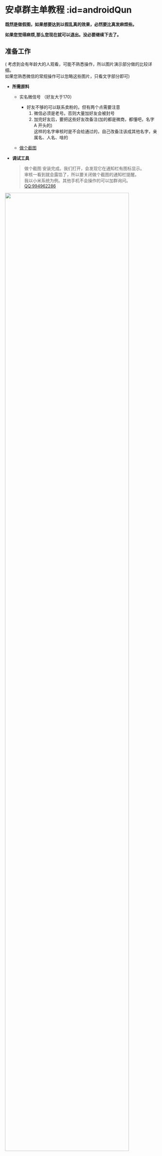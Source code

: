 # 安卓群主单教程 :id=androidQun
**既然是做假图，如果想要达到以假乱真的效果，必然要比真发麻烦些。**  

**如果您觉得麻烦,那么您现在就可以退出。没必要继续下去了。**

## 准备工作

( 考虑到会有年龄大的人观看，可能不熟悉操作，所以图片演示部分做的比较详细。  
如果您熟悉微信的常规操作可以忽略这些图片，只看文字部分即可)

* **所需原料**
  + 实名微信号 （好友大于170）
    - 好友不够的可以联系卖粉的，但有两个点需要注意
        1. 微信必须是老号。否则大量加好友会被封号  
        2. 加完好友后，要把这些好友改备注(加的都是微商，都懂吧，名字 A 开头的)  
        这样的名字审核时是不会给通过的，自己改备注该成其他名字，亲属名、人名、啥的

  + [做个截图][做个截图_tool]

* **调试工具**
  > 做个截图 安装完成。我们打开，会发现它在通知栏有图标显示。  
  > 审核一看到就会露馅了，所以要关闭做个截图的通知栏提醒。  
  > 我以小米系统为例。其他手机不会操作的可以加群询问。[QQ:994962286][QQ]  


<img src="/step/0/0.png" width="90%" >


> 打开通知栏 =》 在做个截图的通知栏向左划 =》 点击齿轮图标
<img src="/step/0/1.png" width="90%" >  

> 打开更多设置  
<img src="/step/0/2.png" width="90%" >


> 将 “允许通知” 关闭即可    
<img src="/step/0/3.png" width="90%" >  





## 群发好友

***群发人数需要大于170、小于200 (群发功能最多只能选中200人发送)***

> 虽然做个截图可以自动生成好友，但用的人多了,就会出现重复度高的问题,导致大家审核都不能通过.  
> 所以我们要去微信好友列表中选几个真实的好友，“拷贝” 到我们的发圈工具中。  
### 拷贝好友
> 选择好友copy时要注意两点  
>     1. 不要选名字 A 开头的, 因为A开头大多是微商。地推审核不给通过。找拼音BCD开头的好友就可以了。  
>     2. 选人时尽量选用户名长的好友, 这样导入到工具里时可以少拷贝几个。（本来也拷贝不了几个,实在没有名字长的，大不了多拷几个过去就是了）
<img src="/step/2/0.png" width="90%" >  

> 复制出好友名  
<img src="/step/2/1.png" width="90%" >

> 保存好友头像
<img src="/step/2/2.png" width="90%" >


### 导入好友
打开做个截图。导入好友信息

> 打开 “微聊”
<img src="/step/3/0.png" width="90%" >

> 右上角 + 号 =》 手动添加角色
<img src="/step/3/1.png" width="90%" >  

> 依次填入好友信息
<img src="/step/3/2.png" width="90%" >  

接下来就是 重复上面 拷贝好友的步骤，估摸着好友名能占满屏幕一行就差不多了。

### 获取广告
广告每天不定时在 Q群 和 微信群发布，加群方式上面有。  

得到广告后需要保存下来

> 长按文字复制到剪切板备用  
> 点击图片 =》长按 =》保存图片
<img src="/step/1/0.png" width="90%" >  
<img src="/step/1/1.png" width="90%" >  

### 准备群发

> 打开微信 我 =》 设置 =》 通用 =》 辅助功能  
<img src="/step/4/0.png" width="90%" >
<img src="/step/4/1.png" width="90%" >
<img src="/step/4/2.png" width="90%" >


> 找到群发助手，点击 开始群发 =》新建群发
<img src="/step/4/3.png" width="90%" >
<img src="/step/4/4.png" width="90%" >
<img src="/step/4/5.png" width="90%" >

### 选择好友

> 接下来到关键的步骤了  
>     1. 跳过A开头的好友。  
>     2. 按照微信的排序，依次选择刚才导入进工具的好友。  
>     3. 选择全选，将A开头的好友取消勾选。如果人数还超过200就再继续删减一些  
> 删减的时候注意不要把那几个被导入到工具的好友删掉。  
> 选择人数控制在170~190之间，选好后点击下一步。
<img src="/step/5/0.png" width="90%" >
<img src="/step/5/1.png" width="90%" >

> 1. 记住你当前选中的好友数
> 2. 记住 “群发” 界面第一排这几个好友的顺序（就是你先选的那几个已经被导入工具的好友）。    
<img src="/step/5/2.png" width="90%" >

### 群发图

> 这俩稍后会用到。保持现在的界面 不要返回。  
> 直接切换应用到做个截图。选择 群发助手 => 新建群发
<img src="/step/6/0.png" width="90%" >
<img src="/step/6/1.png" width="90%" >

> 按照刚才记下的，微信群发界面好友第一排的顺序选择。选完后，点击 完成选择
<img src="/step/6/2.png" width="90%" >

> 发送刚才保存的广告图
<img src="/step/6/3.png" width="90%" >
<img src="/step/6/4.png" width="90%" >

### 群发广告词

> 图片部分完成之后，再次点击 新建群发 ，发送广告词。
<img src="/step/6/5.png" width="90%" >

> 重复之前选人步骤
<img src="/step/6/2.png" width="90%" >

> 粘贴广告词
<img src="/step/6/6.png" width="90%" >
<img src="/step/6/7.png" width="90%" >

## 第一张截图

保持这个界面，切换到微信。在刚才的群发界面截一张图。 第一张图完成
<img src="/step/6/8.png" width="90%" >

## 第二张截图

> 切换回做个截图，这时你会发现一个问题，由于我们作假图花费了一些时间，就导致我们群发界面的截图和做个截图上的时间不同。  
> 正常群发的顺序，是先选择好友之后再发送内容。时间上群发界面在前。发送的内容在后。

<img src="/step/6/9.png" width="90%" >
<img src="/step/6/10.png" width="90%" >  

> 而图片中我群发界面的时间是 13 : 31 而 做个截图里面的时间是 13 : 19 这显然不符合常理。所以这就需要我们手动修改来纠正错误。将时间修改为选择好友后的1到2分钟。做个截图 显示时间的位置 长按弹出 ”修改“ ，将时间改为1~2分分
钟之后。最后等待手机的系统时间跟你修改的时间相同，或者超过之后再截图。

<img src="/step/6/11.png" width="90%" >
<img src="/step/6/12.png" width="90%" >

细节完善之后，就可以截图了。  
至此最难的部分也完成了。

## 第三张截图

> 将 广告 公开发表朋友圈 截图即可，别担心。只要过一两分钟截图后删除就可以了。  
> 截图时注意，要露出下面别人发的动态，这样才能审核通过。
<img src="/step/7/0.png" width="90%" >
<img src="/step/7/1.png" width="90%" >
<img src="/step/7/2.png" width="90%" >
<img src="/step/7/3.png" width="90%" >
<img src="/step/7/4.png" width="90%" >



## 第四张截图

个人手机号页  

<img src="/step/8/0.png" width="90%" >  

<img src="/step/8/1.png" width="90%" >  

<img src="/step/8/2.png" width="90%" >  



## 第五张截图

个人二维码（主要是为了避免有人用PS作假图，审核员会扫码。核实你是否为真的微信号。不会加你的）  

<img src="/step/9/0.png" width="90%" >  

<img src="/step/9/1.png" width="90%" >  

<img src="/step/9/2.png" width="90%" >  


## END

至此五张截图都做好了，交给管理初步检查后没问题就会收到转账（一分钱为定金）。  

第二天地推审核完毕后会把结算金额打款给您。  

在初步检查的时候要是有错误管理员会指出，只要您配合修改。基本保证第二天可以到账。


[QQ]: https://jq.qq.com/?_wv=1027&k=5QfnomQ
[WX]: /_media/QRCode-03-07.png
[做个截图_tool]: http://w7t.cn/pEX
